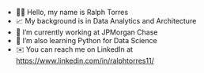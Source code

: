 - 👋🏼 Hello, my name is Ralph Torres
- 📈 My background is in Data Analytics and Architecture
- 🏢 I’m currently working at JPMorgan Chase
- 🌱 I’m also learning Python for Data Science
- ✉️ You can reach me on LinkedIn at https://www.linkedin.com/in/ralphtorres11/

<!---
ralphtorres11/ralphtorres11 is a ✨ special ✨ repository because its `README.md` (this file) appears on your GitHub profile.
You can click the Preview link to take a look at your changes.
--->
